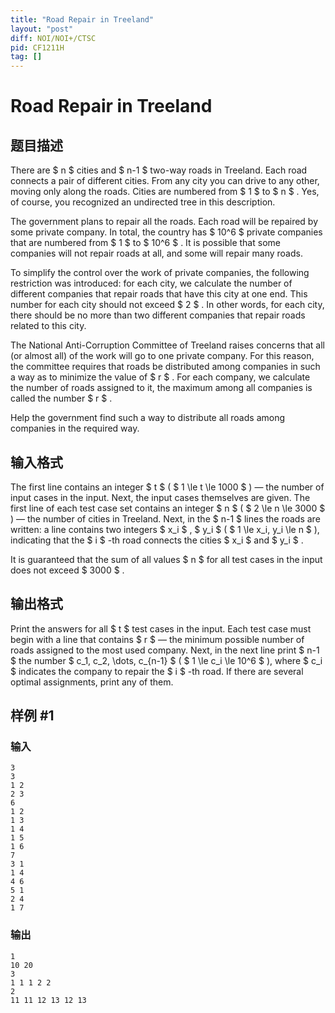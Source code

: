 ```yaml
---
title: "Road Repair in Treeland"
layout: "post"
diff: NOI/NOI+/CTSC
pid: CF1211H
tag: []
---
```


# Road Repair in Treeland

## 题目描述

There are $ n $ cities and $ n-1 $ two-way roads in Treeland. Each road connects a pair of different cities. From any city you can drive to any other, moving only along the roads. Cities are numbered from $ 1 $ to $ n $ . Yes, of course, you recognized an undirected tree in this description.

The government plans to repair all the roads. Each road will be repaired by some private company. In total, the country has $ 10^6 $ private companies that are numbered from $ 1 $ to $ 10^6 $ . It is possible that some companies will not repair roads at all, and some will repair many roads.

To simplify the control over the work of private companies, the following restriction was introduced: for each city, we calculate the number of different companies that repair roads that have this city at one end. This number for each city should not exceed $ 2 $ . In other words, for each city, there should be no more than two different companies that repair roads related to this city.

The National Anti-Corruption Committee of Treeland raises concerns that all (or almost all) of the work will go to one private company. For this reason, the committee requires that roads be distributed among companies in such a way as to minimize the value of $ r $ . For each company, we calculate the number of roads assigned to it, the maximum among all companies is called the number $ r $ .

Help the government find such a way to distribute all roads among companies in the required way.

## 输入格式

The first line contains an integer $ t $ ( $ 1 \le t \le 1000 $ ) — the number of input cases in the input. Next, the input cases themselves are given. The first line of each test case set contains an integer $ n $ ( $ 2 \le n \le 3000 $ ) — the number of cities in Treeland. Next, in the $ n-1 $ lines the roads are written: a line contains two integers $ x_i $ , $ y_i $ ( $ 1 \le x_i, y_i \le n $ ), indicating that the $ i $ -th road connects the cities $ x_i $ and $ y_i $ .

It is guaranteed that the sum of all values $ n $ ​​for all test cases in the input does not exceed $ 3000 $ .

## 输出格式

Print the answers for all $ t $ test cases in the input. Each test case must begin with a line that contains $ r $ — the minimum possible number of roads assigned to the most used company. Next, in the next line print $ n-1 $ the number $ c_1, c_2, \dots, c_{n-1} $ ( $ 1 \le c_i \le 10^6 $ ), where $ c_i $ indicates the company to repair the $ i $ -th road. If there are several optimal assignments, print any of them.

## 样例 #1

### 输入

```
3
3
1 2
2 3
6
1 2
1 3
1 4
1 5
1 6
7
3 1
1 4
4 6
5 1
2 4
1 7

```

### 输出

```
1
10 20
3
1 1 1 2 2 
2
11 11 12 13 12 13

```

